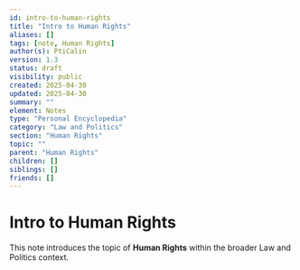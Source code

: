 ```yaml
---
id: intro-to-human-rights
title: "Intro to Human Rights"
aliases: []
tags: [note, Human Rights]
author(s): PtiCalin
version: 1.3
status: draft
visibility: public
created: 2025-04-30
updated: 2025-04-30
summary: ""
element: Notes
type: "Personal Encyclopedia"
category: "Law and Politics"
section: "Human Rights"
topic: ""
parent: "Human Rights"
children: []
siblings: []
friends: []
---
```

# Intro to Human Rights

This note introduces the topic of **Human Rights** within the broader Law and Politics context.
